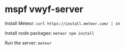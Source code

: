 # mspf vwyf-server

Install Meteor: `curl https://install.meteor.com/ | sh`

Install node packages: `meteor npm install`

Run the server: `meteor`
